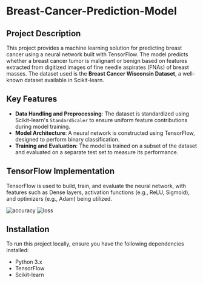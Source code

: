 # Breast-Cancer-Prediction-Model

## Project Description
This project provides a machine learning solution for predicting breast cancer using a neural network built with TensorFlow. The model predicts whether a breast cancer tumor is malignant or benign based on features extracted from digitized images of fine needle aspirates (FNAs) of breast masses. The dataset used is the **Breast Cancer Wisconsin Dataset**, a well-known dataset available in Scikit-learn.
## Key Features
- **Data Handling and Preprocessing**: The dataset is standardized using Scikit-learn's `StandardScaler` to ensure uniform feature contributions during model training.
- **Model Architecture**: A neural network is constructed using TensorFlow, designed to perform binary classification.
- **Training and Evaluation**: The model is trained on a subset of the dataset and evaluated on a separate test set to measure its performance.

## TensorFlow Implementation
TensorFlow is used to build, train, and evaluate the neural network, with features such as Dense layers, activation functions (e.g., ReLU, Sigmoid), and optimizers (e.g., Adam) being utilized.

![accuracy](https://github.com/user-attachments/assets/d1b771cf-44b1-4939-9de2-42f665a7a51a)
![loss](https://github.com/user-attachments/assets/2525c310-b210-44c8-af0f-84780b955430)

## Installation
To run this project locally, ensure you have the following dependencies installed:
- Python 3.x
- TensorFlow
- Scikit-learn

